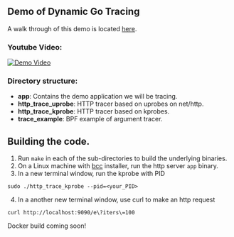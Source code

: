 ## Demo of Dynamic Go Tracing

A walk through of this demo is located [here](https://docs.pixielabs.ai/tutorials/simple-go-tracing).

### Youtube Video:
[![Demo Video](https://img.youtube.com/vi/aH7PHSsiIPM/0.jpg)](https://www.youtube.com/watch?v=aH7PHSsiIPM)

### Directory structure:

- **app**: Contains the demo application we will be tracing.
- **http\_trace\_uprobe**: HTTP tracer based on uprobes on net/http.
- **http\_trace\_kprobe**: HTTP tracer based on kprobes.
- **trace\_example**: BPF example of argument tracer.

## Building the code.

1. Run `make` in each of the sub-directories to build the underlying binaries.
2. On a Linux machine with [bcc](https://github.com/iovisor/bcc/blob/master/INSTALL.md) installer, run the http server `app` binary.
3. In a new terminal window, run the kprobe with PID
```
sudo ./http_trace_kprobe --pid=<your_PID>
```
4. In a another new terminal window, use curl to make an http request
```
curl http://localhost:9090/e\?iters\=100
```
Docker build coming soon!
